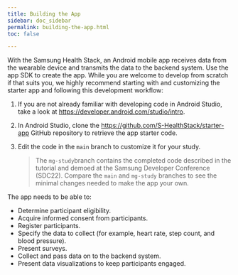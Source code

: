 ```yaml
---
title: Building the App
sidebar: doc_sidebar
permalink: building-the-app.html
toc: false

---
```

With the Samsung Health Stack, an Android mobile app receives data from the wearable device and transmits the data to the backend system. Use the app SDK to create the app. While you are welcome to develop from scratch if that suits you, we highly recommend starting with and customizing the starter app and following this development workflow:

1. If you are not already familiar with developing code in Android Studio, take a look at https://developer.android.com/studio/intro.

2. In Android Studio, clone the https://github.com/S-HealthStack/starter-app GitHub repository to retrieve the app starter code.

3. Edit the code in the `main` branch to customize it for your study.

   > The `mg-study`branch contains the completed code described in the tutorial and demoed at the Samsung Developer Conference (SDC22). Compare  the `main` and `mg-study` branches to see the minimal changes needed to make the app your own.

The app needs to be able to:

* Determine participant eligibility.
* Acquire informed consent from participants.
* Register participants.
* Specify the data to collect (for example, heart rate, step count, and blood pressure).
* Present surveys.
* Collect and pass data on to the backend system.
* Present data visualizations to keep participants engaged.

